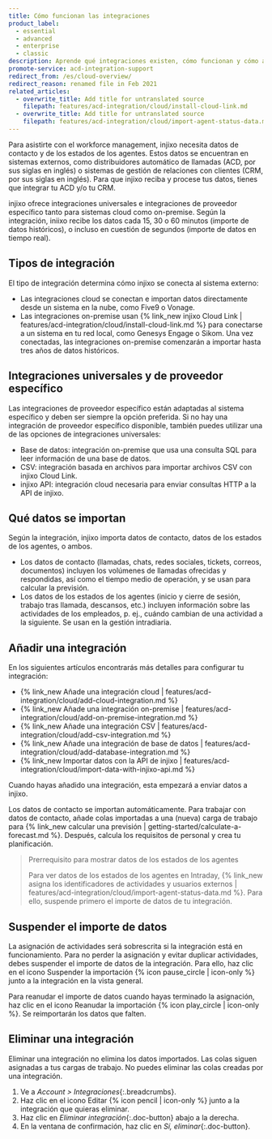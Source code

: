 ```yaml
---
title: Cómo funcionan las integraciones
product_label:
  - essential
  - advanced
  - enterprise
  - classic
description: Aprende qué integraciones existen, cómo funcionan y cómo añadirlas y eliminarlas.
promote-service: acd-integration-support
redirect_from: /es/cloud-overview/
redirect_reason: renamed file in Feb 2021
related_articles:
  - overwrite_title: Add title for untranslated source
    filepath: features/acd-integration/cloud/install-cloud-link.md
  - overwrite_title: Add title for untranslated source
    filepath: features/acd-integration/cloud/import-agent-status-data.md
---
```


Para asistirte con el workforce management, injixo necesita datos de contacto y de los estados de los agentes. Estos datos se encuentran en sistemas externos, como distribuidores automático de llamadas (ACD, por sus siglas en inglés) o sistemas de gestión de relaciones con clientes (CRM, por sus siglas en inglés). Para que injixo reciba y procese tus datos, tienes que integrar tu ACD y/o tu CRM.

injixo ofrece integraciones universales e integraciones de proveedor específico tanto para sistemas cloud como on-premise. Según la integración, iniixo recibe los datos cada 15, 30 o 60 minutos (importe de datos históricos), o incluso en cuestión de segundos (importe de datos en tiempo real).


## Tipos de integración

El tipo de integración determina cómo injixo se conecta al sistema externo:

- Las integraciones cloud se conectan e importan datos directamente desde un sistema en la nube, como Five9 o Vonage.
- Las integraciones on-premise usan {% link_new injixo Cloud Link | features/acd-integration/cloud/install-cloud-link.md %} para conectarse a un sistema en tu red local, como Genesys Engage o Sikom. Una vez conectadas, las integraciones on-premise comenzarán a importar hasta tres años de datos históricos.

## Integraciones universales y de proveedor específico

Las integraciones de proveedor específico están adaptadas al sistema específico y deben ser siempre la opción preferida. Si no hay una integración de proveedor específico disponible, también puedes utilizar una de las opciones de integraciones universales:

- Base de datos: integración on-premise que usa una consulta SQL para leer información de una base de datos.
- CSV: integración basada en archivos para importar archivos CSV con injixo Cloud Link.
- injixo API: integración cloud necesaria para enviar consultas HTTP a la API de injixo.

## Qué datos se importan

Según la integración, injixo importa datos de contacto, datos de los estados de los agentes, o ambos.

- Los datos de contacto (llamadas, chats, redes sociales, tickets, correos, documentos) incluyen los volúmenes de llamadas ofrecidas y respondidas, así como el tiempo medio de operación, y se usan para calcular la previsión.
- Los datos de los estados de los agentes (inicio y cierre de sesión, trabajo tras llamada, descansos, etc.) incluyen información sobre las actividades de los empleados, p.&nbsp;ej., cuándo cambian de una actividad a la siguiente. Se usan en la gestión intradiaria.

## Añadir una integración

En los siguientes artículos encontrarás más detalles para configurar tu integración:

- {% link_new Añade una integración cloud | features/acd-integration/cloud/add-cloud-integration.md %}
- {% link_new Añade una integración on-premise  | features/acd-integration/cloud/add-on-premise-integration.md %} 
- {% link_new Añade una integración CSV  | features/acd-integration/cloud/add-csv-integration.md %}
- {% link_new Añade una integración de base de datos | features/acd-integration/cloud/add-database-integration.md %}
- {% link_new Importar datos con la API de injixo | features/acd-integration/cloud/import-data-with-injixo-api.md %}

Cuando hayas añadido una integración, esta empezará a enviar datos a injixo.

Los datos de contacto se importan automáticamente. Para trabajar con datos de contacto, añade colas importadas a una (nueva) carga de trabajo para {% link_new calcular una previsión | getting-started/calculate-a-forecast.md %}. Después, calcula los requisitos de personal y crea tu planificación.

> Prerrequisito para mostrar datos de los estados de los agentes
>
> Para ver datos de los estados de los agentes en Intraday, {% link_new asigna los identificadores de actividades y usuarios externos | features/acd-integration/cloud/import-agent-status-data.md %}. Para ello, suspende primero el importe de datos de tu integración.

<!-- add list of articles? or generic steps? -->

## Suspender el importe de datos

La asignación de actividades será sobrescrita si la integración está en funcionamiento. Para no perder la asignación y evitar duplicar actividades, debes suspender el importe de datos de la integración. Para ello, haz clic en el icono Suspender la importación {% icon pause_circle | icon-only %} junto a la integración en la vista general.

Para reanudar el importe de datos cuando hayas terminado la asignación, haz clic en el icono Reanudar la importación {% icon play_circle | icon-only %}. Se reimportarán los datos que falten.

## Eliminar una integración

Eliminar una integración no elimina los datos importados. Las colas siguen asignadas a tus cargas de trabajo. No puedes eliminar las colas creadas por una integración.

1. Ve a _Account > Integraciones_{:.breadcrumbs}.
2. Haz clic en el icono Editar {% icon pencil | icon-only %} junto a la integración que quieras eliminar.
3. Haz clic en _Eliminar integración_{:.doc-button} abajo a la derecha.
4. En la ventana de confirmación, haz clic en _Sí, eliminar_{:.doc-button}.
